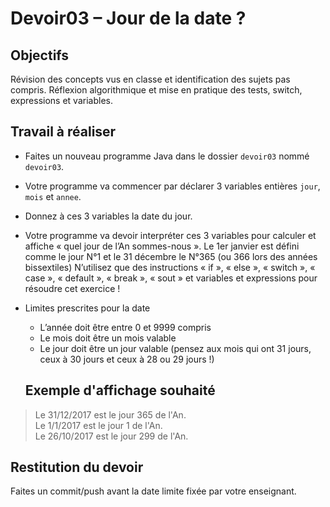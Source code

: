 # Devoir03 – Jour de la date ?
## Objectifs
Révision des concepts vus en classe et identification des sujets pas compris. Réflexion algorithmique et mise en pratique des tests, switch, expressions et variables.

## Travail à réaliser
* Faites un nouveau programme Java dans le dossier `devoir03` nommé `devoir03`.
* Votre programme va commencer par déclarer 3 variables entières `jour`, `mois` et `annee`.
* Donnez à ces 3 variables la date du jour.
* Votre programme va devoir interpréter ces 3 variables pour calculer et affiche « quel jour de l’An sommes-nous ». Le 1er janvier est défini comme le jour N°1 et le 31 décembre le N°365 (ou 366 lors des années bissextiles)
N’utilisez que des instructions « if », « else », « switch », « case », « default », « break », « sout » et variables et expressions pour résoudre cet exercice !

* Limites prescrites pour la date
  * L’année doit être entre 0 et 9999 compris
  * Le mois doit être un mois valable
  * Le jour doit être un jour valable (pensez aux mois qui ont 31 jours, ceux à 30 jours et ceux à 28 ou 29 jours !)

  ## Exemple d'affichage souhaité

>Le 31/12/2017 est le jour 365 de l'An. <br>
>Le 1/1/2017 est le jour 1 de l'An.<br>
>Le 26/10/2017 est le jour 299 de l'An.<br>


## Restitution du devoir
Faites un commit/push avant la date limite fixée par votre enseignant.

